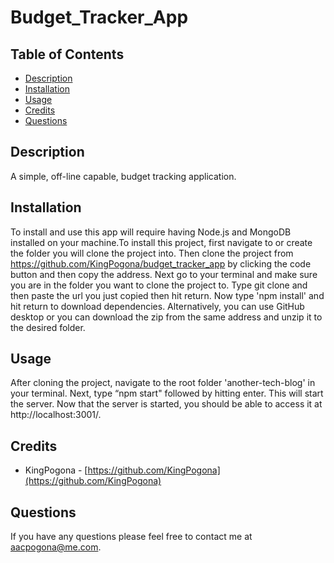 # Budget_Tracker_App

## Table of Contents 


* [Description](#description)
* [Installation](#installation)
* [Usage](#usage)
* [Credits](#credits)
* [Questions](#questions)

    
    

## Description 

A simple, off-line capable, budget tracking application.



## Installation

To install and use this app will require having Node.js and MongoDB installed on your machine.To install this project, first navigate to or create the folder you will clone the project into. Then clone the project from https://github.com/KingPogona/budget_tracker_app by clicking the code button and then copy the address. Next go to your terminal and make sure you are in the folder you want to clone the project to. Type git clone and then paste the url you just copied then hit return. Now type 'npm install' and hit return to download dependencies. Alternatively, you can use GitHub desktop or you can download the zip from the same address and unzip it to the desired folder. 

    
## Usage 

After cloning the project, navigate to the root folder 'another-tech-blog' in your terminal. Next, type “npm start" followed by hitting enter. This will start the server. Now that the server is started, you should be able to access it at http://localhost:3001/.
    
    
    
## Credits

* KingPogona - [https://github.com/KingPogona](https://github.com/KingPogona)
    


## Questions

If you have any questions please feel free to contact me at aacpogona@me.com.

